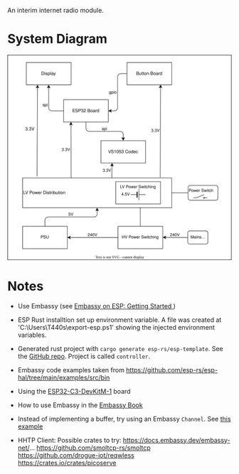 An interim internet radio module. 


# System Diagram
![](./hardware/system/System.drawio.svg)


# Notes
- Use Embassy (see [Embassy on ESP: Getting Started ](https://dev.to/theembeddedrustacean/embassy-on-esp-getting-started-27fi))

- ESP Rust installtion set up environment variable.  A file was created at 'C:\Users\T440s\export-esp.ps1' showing the injected environment variables. 

- Generated rust project with `cargo generate esp-rs/esp-template`. See the [GitHub repo](https://github.com/esp-rs/esp-template). Project is called `controller`.

- Embassy code examples taken from https://github.com/esp-rs/esp-hal/tree/main/examples/src/bin

- Using the [ESP32-C3-DevKitM-1](https://docs.espressif.com/projects/esp-dev-kits/en/latest/esp32c3/esp32-c3-devkitm-1/user_guide.html#) board 

- How to  use Embassy in the [Embassy Book](https://embassy.dev/book/)

- Instead of implementing a buffer, try using an Embassy `Channel`. See [this example](https://dev.to/theembeddedrustacean/sharing-data-among-tasks-in-rust-embassy-synchronization-primitives-59hk)

- HHTP Client: Possible crates to try:
https://docs.embassy.dev/embassy-net/...
https://github.com/smoltcp-rs/smoltcp
https://github.com/drogue-iot/reqwless
https://crates.io/crates/picoserve